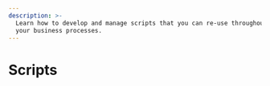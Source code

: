 ```yaml
---
description: >-
  Learn how to develop and manage scripts that you can re-use throughout all
  your business processes.
---
```


# Scripts

